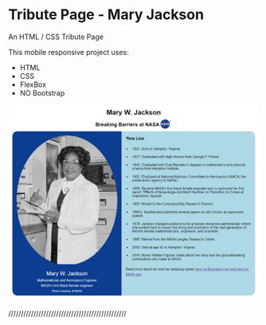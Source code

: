 # Tribute Page - Mary Jackson

An HTML / CSS Tribute Page

This mobile responsive project uses:

- HTML
- CSS
- FlexBox
- NO Bootstrap

<img src="image/tributepage-maryjackson.png" width="600" >


///////////////////////////////////////////////